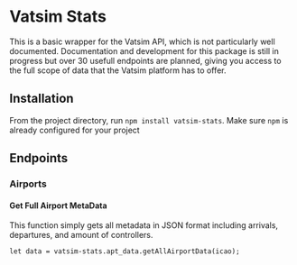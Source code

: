 # Vatsim Stats
This is a basic wrapper for the Vatsim API, which is not particularly well documented. Documentation and development for this package is still in progress but over 30 usefull endpoints are planned, giving you access to the full scope of data that the Vatsim platform has to offer.

## Installation
From the project directory, run ``npm install vatsim-stats``. Make sure ``npm`` is already configured for your project

## Endpoints
### Airports

#### Get Full Airport MetaData
This function simply gets all metadata in JSON format including arrivals, departures, and amount of controllers.
```
let data = vatsim-stats.apt_data.getAllAirportData(icao);
```
